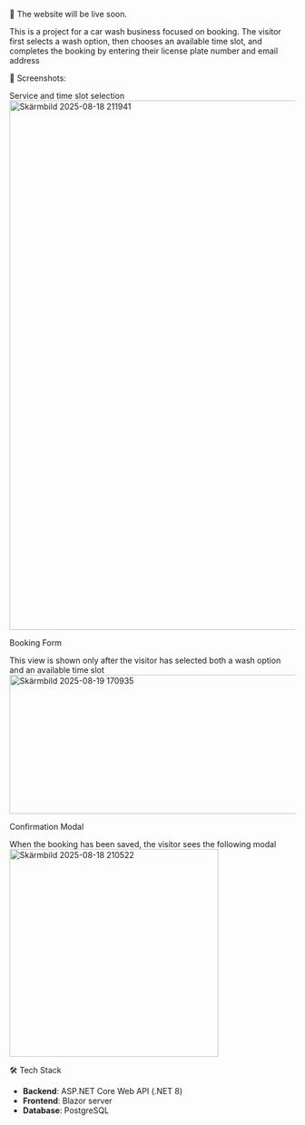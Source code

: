 🚧 The website will be live soon. 

This is a project for a car wash business focused on booking. The visitor first selects a wash option, then chooses an available time slot, and completes the booking by entering their license plate number and email address

 📸 Screenshots:
 
 Service and time slot selection
<img width="1448" height="933" alt="Skärmbild 2025-08-18 211941" src="https://github.com/user-attachments/assets/00206566-2a04-4ec7-8939-f9f830ac2761" />

Booking Form

This view is shown only after the visitor has selected both a wash option and an available time slot
<img width="937" height="245" alt="Skärmbild 2025-08-19 170935" src="https://github.com/user-attachments/assets/b10c0db0-195e-4cde-a1ec-2bff8e7c1413" />


Confirmation Modal

When the booking has been saved, the visitor sees the following modal
<img width="368" height="366" alt="Skärmbild 2025-08-18 210522" src="https://github.com/user-attachments/assets/c72ead34-b0d9-4c54-9b35-c4fc1dfc4611" />

 🛠️ Tech Stack
- **Backend**: ASP.NET Core Web API (.NET 8)
- **Frontend**: Blazor server
- **Database**: PostgreSQL
